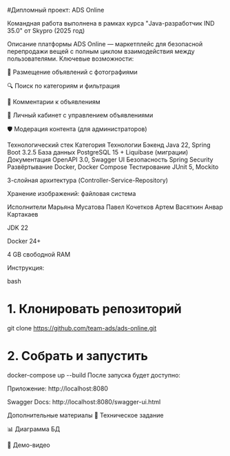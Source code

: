 #Дипломный проект: ADS Online

Командная работа выполнена в рамках курса "Java-разработчик IND 35.0" от Skypro (2025 год)

Описание платформы
ADS Online — маркетплейс для безопасной перепродажи вещей с полным циклом взаимодействия между пользователями. Ключевые возможности:

📌 Размещение объявлений с фотографиями

🔍 Поиск по категориям и фильтрация

💬 Комментарии к объявлениям

🔐 Личный кабинет с управлением объявлениями

🛡️ Модерация контента (для администраторов)

Технологический стек
Категория	Технологии
Бэкенд	Java 22, Spring Boot 3.2.5
База данных	PostgreSQL 15 + Liquibase (миграции)
Документация	OpenAPI 3.0, Swagger UI
Безопасность	Spring Security
Развёртывание	Docker, Docker Compose
Тестирование	JUnit 5, Mockito


3-слойная архитектура (Controller-Service-Repository)

Хранение изображений: файловая система


Исполнители
Марьяна Мусатова
Павел Кочетков
Артем Васяткин
Анвар Картакаев

JDK 22

Docker 24+

4 GB свободной RAM

Инструкция:

bash
# 1. Клонировать репозиторий
git clone https://github.com/team-ads/ads-online.git

# 2. Собрать и запустить
docker-compose up --build
После запуска будет доступно:

Приложение: http://localhost:8080

Swagger Docs: http://localhost:8080/swagger-ui.html


Дополнительные материалы
📄 Техническое задание

📊 Диаграмма БД

🎥 Демо-видео

